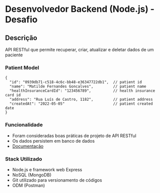 # Desenvolvedor Backend (Node.js) - Desafio

## Descrição
API RESTful que permite recuperar, criar, atualizar e deletar dados de um paciente

### Patient Model

```
{
  "id": "0939db71-c518-4c6c-bb48-e36347722db1",  // patient id 
  "name": "Matilde Fernandes Goncalves",         // patient name
  "healthInsuranceCardId": "123456789",          // health insurance card id
  "address": "Rua Luís de Castro, 1182",         // patient address
  "createdAt": "2022-05-05"                      // patient created date
}
```
### Funcionalidade

- Foram consideradas boas práticas de projeto de API RESTful
- Os dados persistem em banco de dados
- [Documentação](https://universal-rocket-811736.postman.co/workspace/Team-Workspace~f436cb62-e6b3-44d5-8a60-b1863647d6ca/documentation/22237421-c67109fb-0c7f-4948-aaf0-6bfd8bba48aa)

### Stack Utilizado

- Node.js e framework web Express
- NoSQL (MongoDB)
- Git utilizado para versionamento de códigos
- ODM (Postman)

